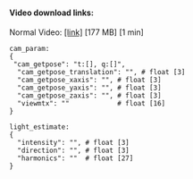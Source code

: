 #### Video download links:

Normal Video: [[link]](https://drive.google.com/file/d/11wNSwW7naMxWo_R9wzJrwf4c1lTKXm3y/view?usp=sharing) [177 MB] [1 min]

```
cam_param:
{
 "cam_getpose": "t:[], q:[]",  
  "cam_getpose_translation": "", # float [3]
  "cam_getpose_xaxis": "", # float [3]
  "cam_getpose_yaxis": "", # float [3]
  "cam_getpose_zaxis": "", # float [3]
  "viewmtx": ""            # float [16]
}
```

```
light_estimate:
{
  "intensity": "", # float [3]
  "direction": "", # float [3]
  "harmonics": ""  # float [27]
}
```
